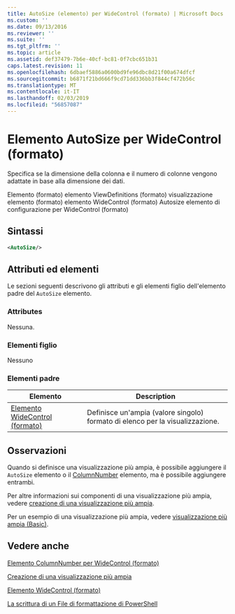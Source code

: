 ```yaml
---
title: AutoSize (elemento) per WideControl (formato) | Microsoft Docs
ms.custom: ''
ms.date: 09/13/2016
ms.reviewer: ''
ms.suite: ''
ms.tgt_pltfrm: ''
ms.topic: article
ms.assetid: def37479-7b6e-40cf-bc81-0f7cbc651b31
caps.latest.revision: 11
ms.openlocfilehash: 6dbaef5886a0600bd9fe96dbc8d21f00a674dfcf
ms.sourcegitcommit: b6871f21bd666f9cd71dd336bb3f844cf472b56c
ms.translationtype: MT
ms.contentlocale: it-IT
ms.lasthandoff: 02/03/2019
ms.locfileid: "56857087"
---
```

# <a name="autosize-element-for-widecontrol-format"></a>Elemento AutoSize per WideControl (formato)

Specifica se la dimensione della colonna e il numero di colonne vengono adattate in base alla dimensione dei dati.

Elemento (formato) elemento ViewDefinitions (formato) visualizzazione elemento (formato) elemento WideControl (formato) Autosize elemento di configurazione per WideControl (formato)

## <a name="syntax"></a>Sintassi

```xml
<AutoSize/>
```

## <a name="attributes-and-elements"></a>Attributi ed elementi

Le sezioni seguenti descrivono gli attributi e gli elementi figlio dell'elemento padre del `AutoSize` elemento.

### <a name="attributes"></a>Attributes

Nessuna.

### <a name="child-elements"></a>Elementi figlio

Nessuno

### <a name="parent-elements"></a>Elementi padre

|Elemento|Description|
|-------------|-----------------|
|[Elemento WideControl (formato)](./widecontrol-element-format.md)|Definisce un'ampia (valore singolo) formato di elenco per la visualizzazione.|

## <a name="remarks"></a>Osservazioni

Quando si definisce una visualizzazione più ampia, è possibile aggiungere il `AutoSize` elemento o il [ColumnNumber](./columnnumber-element-for-widecontrol-format.md) elemento, ma è possibile aggiungere entrambi.

Per altre informazioni sui componenti di una visualizzazione più ampia, vedere [creazione di una visualizzazione più ampia](./creating-a-wide-view.md).

Per un esempio di una visualizzazione più ampia, vedere [visualizzazione più ampia (Basic)](./wide-view-basic.md).

## <a name="see-also"></a>Vedere anche

[Elemento ColumnNumber per WideControl (formato)](./columnnumber-element-for-widecontrol-format.md)

[Creazione di una visualizzazione più ampia](./creating-a-wide-view.md)

[Elemento WideControl (formato)](./widecontrol-element-format.md)

[La scrittura di un File di formattazione di PowerShell](./writing-a-powershell-formatting-file.md)
